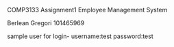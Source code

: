 COMP3133 Assignment1
Employee Management System

Berlean Gregori 101465969

sample user for login-
username:test
password:test
